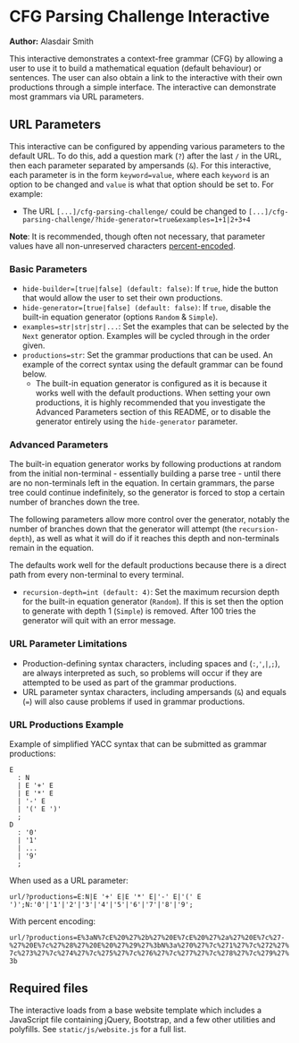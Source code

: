 # CFG Parsing Challenge Interactive

**Author:** Alasdair Smith

This interactive demonstrates a context-free grammar (CFG) by allowing a user to use it to build a mathematical equation (default behaviour) or sentences.
The user can also obtain a link to the interactive with their own productions through a simple interface.
The interactive can demonstrate most grammars via URL parameters.

## URL Parameters

This interactive can be configured by appending various parameters to the default URL.
To do this, add a question mark (`?`) after the last `/` in the URL, then each parameter separated by ampersands (`&`).
For this interactive, each parameter is in the form `keyword=value`, where each `keyword` is an option to be changed and `value` is what that option should be set to.
For example:

- The URL `[...]/cfg-parsing-challenge/` could be changed to `[...]/cfg-parsing-challenge/?hide-generator=true&examples=1+1|2+3+4`

**Note**: It is recommended, though often not necessary, that parameter values have all non-unreserved characters [percent-encoded](https://en.wikipedia.org/wiki/Percent-encoding).

### Basic Parameters

- `hide-builder=[true|false] (default: false)`: If `true`, hide the button that would allow the user to set their own productions.
- `hide-generator=[true|false] (default: false)`: If `true`, disable the built-in equation generator (options `Random` & `Simple`).
- `examples=str|str|str|...`: Set the examples that can be selected by the `Next` generator option.
Examples will be cycled through in the order given.
- `productions=str`: Set the grammar productions that can be used.
An example of the correct syntax using the default grammar can be found below.
  - The built-in equation generator is configured as it is because it works well with the default productions.
  When setting your own productions, it is highly recommended that you investigate the Advanced Parameters section of this README, or to disable the generator entirely using the `hide-generator` parameter.

### Advanced Parameters

The built-in equation generator works by following productions at random from the initial non-terminal - essentially building a parse tree - until there are no non-terminals left in the equation.
In certain grammars, the parse tree could continue indefinitely, so the generator is forced to stop a certain number of branches down the tree.

The following parameters allow more control over the generator, notably the number of branches down that the generator will attempt (the `recursion-depth`), as well as what it will do if it reaches this depth and non-terminals remain in the equation.

The defaults work well for the default productions because there is a direct path from every non-terminal to every terminal.

- `recursion-depth=int (default: 4)`: Set the maximum recursion depth for the built-in equation generator (`Random`).
If this  is set then the option to generate with depth 1 (`Simple`) is removed.
After 100 tries the generator will quit with an error message.

### URL Parameter Limitations

- Production-defining syntax characters, including spaces and (`:`,`'`,`|`,`;`), are always interpreted as such, so problems will occur if they are attempted to be used as part of the grammar productions.
- URL parameter syntax characters, including ampersands (`&`) and equals (`=`) will also cause problems if used in grammar productions.

### URL Productions Example

Example of simplified YACC syntax that can be submitted as grammar productions:

```text
E
  : N
  | E '+' E
  | E '*' E
  | '-' E
  | '(' E ')'
  ;
D
  : '0'
  | '1'
  | ...
  | '9'
  ;
```

When used as a URL parameter:

`url/?productions=E:N|E '+' E|E '*' E|'-' E|'(' E ')';N:'0'|'1'|'2'|'3'|'4'|'5'|'6'|'7'|'8'|'9';`

With percent encoding:

`url/?productions=E%3aN%7cE%20%27%2b%27%20E%7cE%20%27%2a%27%20E%7c%27-%27%20E%7c%27%28%27%20E%20%27%29%27%3bN%3a%270%27%7c%271%27%7c%272%27%7c%273%27%7c%274%27%7c%275%27%7c%276%27%7c%277%27%7c%278%27%7c%279%27%3b`

## Required files

The interactive loads from a base website template which includes a JavaScript file containing jQuery, Bootstrap, and a few other utilities and polyfills.
See `static/js/website.js` for a full list.
